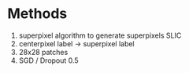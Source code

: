 # Methods
1. superpixel algorithm to generate superpixels SLIC
2. centerpixel label -> superpixel label
3. 28x28 patches
4. SGD / Dropout 0.5
